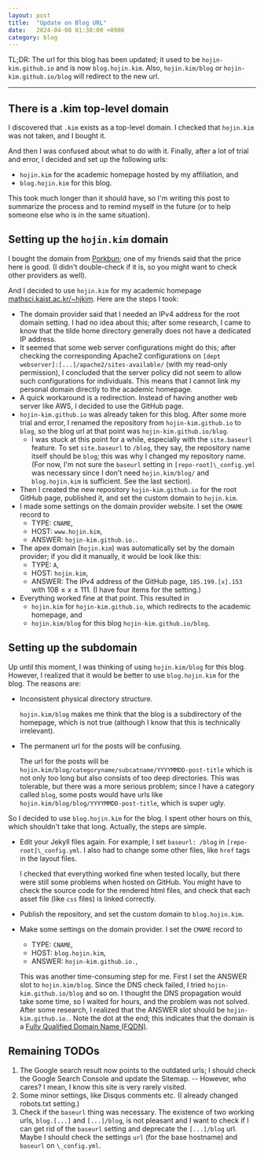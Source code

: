 ```yaml
---
layout: post
title:  "Update on Blog URL"
date:   2024-04-08 01:30:00 +0900
category: blog
---
```


TL;DR: The url for this blog has been updated; it used to be `hojin-kim.github.io` and is now `blog.hojin.kim`. Also, `hojin.kim/blog` or `hojin-kim.github.io/blog` will redirect to the new url.

---

## There is a .kim top-level domain

I discovered that `.kim` exists as a top-level domain. I checked that `hojin.kim` was not taken, and I bought it.

And then I was confused about what to do with it. Finally, after a lot of trial and error, I decided and set up the following urls:

- `hojin.kim` for the academic homepage hosted by my affiliation, and
- `blog.hojin.kim` for this blog.

This took much longer than it should have, so I'm writing this post to summarize the process and to remind myself in the future (or to help someone else who is in the same situation).

## Setting up the `hojin.kim` domain

I bought the domain from [Porkbun](https://porkbun.com/); one of my friends said that the price here is good. (I didn't double-check if it is, so you might want to check other providers as well).

And I decided to use `hojin.kim` for my academic homepage [mathsci.kaist.ac.kr/~hjkim](http://mathsci.kaist.ac.kr/~hjkim). Here are the steps I took:

- The domain provider said that I needed an IPv4 address for the root domain setting. I had no idea about this; after some research, I came to know that the tilde home directory generally does not have a dedicated IP address.
- It seemed that some web server configurations might do this; after checking the corresponding Apache2 configurations on `[dept webserver]:[...]/apache2/sites-available/` (with my read-only permission), I concluded that the server policy did not seem to allow such configurations for individuals. This means that I cannot link my personal domain directly to the academic homepage.
- A quick workaround is a redirection. Instead of having another web server like AWS, I decided to use the GitHub page.
- `hojin-kim.github.io` was already taken for this blog. After some more trial and error, I renamed the repository from `hojin-kim.github.io` to `blog`, so the blog url at that point was `hojin-kim.github.io/blog`.
  - I was stuck at this point for a while, especially with the `site.baseurl` feature. To set `site.baseurl` to `/blog`, they say, the repository name itself should be `blog`; this was why I changed my repository name. (For now, I'm not sure the `baseurl` setting in `[repo-root]\_config.yml` was necessary since I don't need `hojin.kim/blog/` and `blog.hojin.kim` is sufficient. See the last section).
- Then I created the new repository `hojin-kim.github.io` for the root GitHub page, published it, and set the custom domain to `hojin.kim`.
- I made some settings on the domain provider website. I set the `CMAME` record to
  - TYPE: `CNAME`,
  - HOST: `www.hojin.kim`,
  - ANSWER: `hojin-kim.github.io.`.
- The apex domain (`hojin.kim`) was automatically set by the domain provider; if you did it manually, it would be look like this:
  - TYPE: `A`,
  - HOST: `hojin.kim`,
  - ANSWER: The IPv4 address of the GitHub page, `185.199.[x].153` with $108 \le x \le 111$. (I have four items for the setting.)
- Everything worked fine at that point. This resulted in
  - `hojin.kim` for `hojin-kim.github.io`, which redirects to the academic homepage, and
  - `hojin.kim/blog` for this blog `hojin-kim.github.io/blog`.

## Setting up the subdomain

Up until this moment, I was thinking of using `hojin.kim/blog` for this blog. However, I realized that it would be better to use `blog.hojin.kim` for the blog. The reasons are:

- Inconsistent physical directory structure.
  
  `hojin.kim/blog` makes me think that the blog is a subdirectory of the homepage, which is not true (although I know that this is technically irrelevant).
- The permanent url for the posts will be confusing.

  The url for the posts will be `hojin.kim/blog/categoryname/subcatname/YYYYMMDD-post-title` which is not only too long but also consists of too deep directories. This was tolerable, but there was a more serious problem; since I have a category called `blog`, some posts would have urls like `hojin.kim/blog/blog/YYYYMMDD-post-title`, which is super ugly.

So I decided to use `blog.hojin.kim` for the blog. I spent other hours on this, which shouldn't take that long. Actually, the steps are simple.

- Edit your Jekyll files again. For example, I set `baseurl: /blog` in `[repo-root]\_config.yml`. I also had to change some other files, like `href` tags in the layout files.

  I checked that everything worked fine when tested locally, but there were still some problems when hosted on GitHub. You might have to check the source code for the rendered html files, and check that each asset file (like `css` files) is linked correctly.
- Publish the repository, and set the custom domain to `blog.hojin.kim`.
- Make some settings on the domain provider. I set the `CMAME` record to
  - TYPE: `CNAME`,
  - HOST: `blog.hojin.kim`,
  - ANSWER: `hojin-kim.github.io.`,

  This was another time-consuming step for me. First I set the ANSWER slot to `hojin.kim/blog`. Since the DNS check failed, I tried `hojin-kim.github.io/blog` and so on. I thought the DNS propagation would take some time, so I waited for hours, and the problem was not solved. After some research, I realized that the ANSWER slot should be `hojin-kim.github.io.`. Note the dot at the end; this indicates that the domain is a [Fully Qualified Domain Name (FQDN)](https://en.wikipedia.org/wiki/Fully_qualified_domain_name).

## Remaining TODOs

1. The Google search result now points to the outdated urls; I should check the Google Search Console and update the Sitemap. -- However, who cares? I mean, I know this site is very rarely visited.
2. Some minor settings, like Disqus comments etc. (I already changed robots.txt setting.)
3. Check if the `baseurl` thing was necessary. The existence of two working urls, `blog.[...]` and `[...]/blog`, is not pleasant and I want to check if I can get rid of the `baseurl` setting and deprecate the `[...]/blog` url. Maybe I should check the settings `url` (for the base hostname) and `baseurl` on `\_config.yml`.